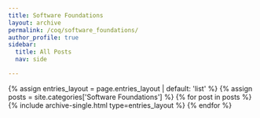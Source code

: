```yaml
---
title: Software Foundations
layout: archive
permalink: /coq/software_foundations/
author_profile: true
sidebar:
  title: All Posts
  nav: side

---
```


{% assign entries_layout = page.entries_layout | default: 'list' %}
{% assign posts = site.categories['Software Foundations'] %}
{% for post in posts %} {% include archive-single.html type=entries_layout %} {% endfor %}